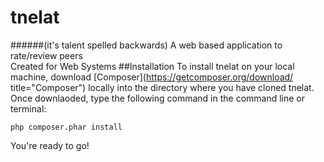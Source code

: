 # tnelat
######(it's talent spelled backwards)
A web based application to rate/review peers  
Created for Web Systems
##Installation
To install tnelat on your local machine, download [Composer](https://getcomposer.org/download/ title="Composer") locally into the directory where you have cloned tnelat.  
Once downlaoded, type the following command in the command line or terminal:  

`php composer.phar install`  

You're ready to go!
